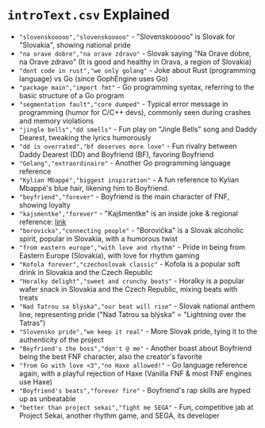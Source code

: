 # `introText.csv` Explained

* `"slovenskooooo","slovenskooooo"` - "Slovenskooooo" is Slovak for "Slovakia", showing national pride
* `"na orave dobre","na orave zdravo"` - Slovak saying "Na Orave dobre, na Orave zdravo" (It is good and healthy in Orava, a region of Slovakia)
* `"dont code in rust","we only golang"` - Joke about Rust (programming language) vs Go (since GophEngine uses Go)
* `"package main","import fmt"` - Go programming syntax, referring to the basic structure of a Go program
* `"segmentation fault","core dumped"` - Typical error message in programming (humor for C/C++ devs), commonly seen during crashes and memory violations
* `"jingle bells","dd smells"` - Fun play on "Jingle Bells" song and Daddy Dearest, tweaking the lyrics humorously
* `"dd is overrated","bf deserves more love"` - Fun rivalry between Daddy Dearest (DD) and Boyfriend (BF), favoring Boyfriend
* `"Golang","extraordinaire"` - Another Go programming language reference
* `"Kylian Mbappé","biggest inspiration"` - A fun reference to Kylian Mbappé's blue hair, likening him to Boyfriend.
* `"boyfriend","forever"` - Boyfriend is the main character of FNF, showing loyalty
* `"kajsmentke","forever"` - "Kajšmentke" is an inside joke & regional reference: [link](https://www1.pluska.sk/soubiznis/domaci-soubiznis/pamatate-beatu-kajsmentke-to-je-premena-drazdive-foto-postele-odhalenymi-prsiami)
* `"borovicka","connecting people"` - "Borovička" is a Slovak alcoholic spirit, popular in Slovakia, with a humorous twist
* `"from eastern europe","with love and rhythm"` - Pride in being from Eastern Europe (Slovakia), with love for rhythm gaming
* `"Kofola forever","czechoslovak classic"` - Kofola is a popular soft drink in Slovakia and the Czech Republic
* `"Horalky delight","sweet and crunchy beats"` - Horalky is a popular wafer snack in Slovakia and the Czech Republic, mixing beats with treats
* `"Nad Tatrou sa blýska","our beat will rise"` - Slovak national anthem line, representing pride ("Nad Tatrou sa blýska" = "Lightning over the Tatras")
* `"Slovensko pride","we keep it real"` - More Slovak pride, tying it to the authenticity of the project
* `"Boyfriend's the boss","don't @ me"` - Another boast about Boyfriend being the best FNF character, also the creator's favorite
* `"from Go with love <3","no Haxe allowed!"` - Go language reference again, with a playful rejection of Haxe (Vanilla FNF & most FNF engines use Haxe)
* `"Boyfriend's beats","forever fire"` - Boyfriend's rap skills are hyped up as unbeatable
* `"better than project sekai","fight me SEGA"` - Fun, competitive jab at Project Sekai, another rhythm game, and SEGA, its developer
